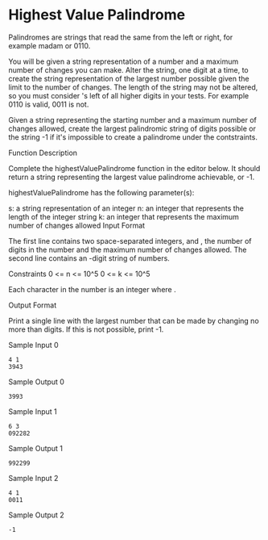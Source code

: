 # Highest Value Palindrome

Palindromes are strings that read the same from the left or right, for example madam or 0110.

You will be given a string representation of a number and a maximum number of changes you can make. Alter the string, one digit at a time, to create the string representation of the largest number possible given the limit to the number of changes. The length of the string may not be altered, so you must consider 's left of all higher digits in your tests. For example 0110 is valid, 0011 is not.

Given a string representing the starting number and a maximum number of changes allowed, create the largest palindromic string of digits possible or the string -1 if it's impossible to create a palindrome under the contstraints.

Function Description

Complete the highestValuePalindrome function in the editor below. It should return a string representing the largest value palindrome achievable, or -1.

highestValuePalindrome has the following parameter(s):

s: a string representation of an integer
n: an integer that represents the length of the integer string
k: an integer that represents the maximum number of changes allowed
Input Format

The first line contains two space-separated integers,  and , the number of digits in the number and the maximum number of changes allowed. 
The second line contains an -digit string of numbers.

Constraints
0 <= n <= 10^5
0 <= k <= 10^5

Each character  in the number is an integer where .

Output Format

Print a single line with the largest number that can be made by changing no more than  digits. If this is not possible, print -1.

Sample Input 0

```
4 1
3943
```

Sample Output 0

```
3993
```

Sample Input 1

```
6 3
092282
```

Sample Output 1

```
992299
```

Sample Input 2

```
4 1
0011
```

Sample Output 2

```
-1
```
